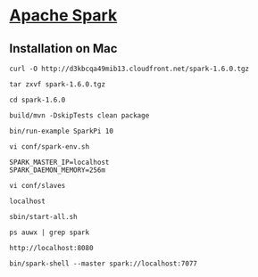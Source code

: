 # [Apache Spark](http://spark.apache.org)

## Installation on Mac

~~~
curl -O http://d3kbcqa49mib13.cloudfront.net/spark-1.6.0.tgz

tar zxvf spark-1.6.0.tgz

cd spark-1.6.0

build/mvn -DskipTests clean package

bin/run-example SparkPi 10

vi conf/spark-env.sh

SPARK_MASTER_IP=localhost
SPARK_DAEMON_MEMORY=256m

vi conf/slaves

localhost

sbin/start-all.sh

ps auwx | grep spark

http://localhost:8080

bin/spark-shell --master spark://localhost:7077
~~~





